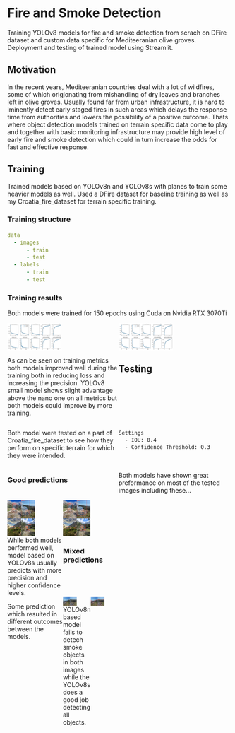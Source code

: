 # Fire and Smoke Detection
Training YOLOv8 models for fire and smoke detection from scrach on DFire dataset and custom data specific for Mediteeranian olive groves. 
Deployment and testing of trained model using Streamlit.

## Motivation
In the recent years, Mediteeranian countries deal with a lot of wildfires, some of which origionating from mishandling of dry leaves and branches left in olive groves.
Usually found far from urban infrastructure, it is hard to iminently detect early staged fires in such areas which delays the response time from authorities and lowers the possibility of a positive outcome.
Thats where object detection models trained on terrain specific data come to play and together with basic monitoring infrastructure may provide high level of early fire and smoke detection which could in turn increase the odds for fast and effective response.

## Training
Trained models based on YOLOv8n and YOLOv8s with planes to train some heavier models as well. Used a DFire dataset for baseline training as well as my Croatia_fire_dataset for terrain specific training. <br>
### Training structure
```yaml
data
  - images
      - train
      - test
  - labels
      - train
      - test
```

### Training results
Both models were trained for 150 epochs using Cuda on Nvidia RTX 3070Ti

<div style="display: grid; grid-template-columns: 1fr 1fr; gap: 0;">
    <img src="assets/results_nano.png" alt="Nano model training results" style="width: 49%; height: auto;">
    <img src="assets/results_small.png" alt="Small model training results" style="width: 49%; height: auto;"
</div>

As can be seen on training metrics both models improved well during the training both in reducing loss and increasing the precision. 
YOLOv8 small model shows slight advantage above the nano one on all metrics but both models could improve by more training.


## Testing
Both model were tested on a part of Croatia_fire_dataset to see how they perform on specific terrain for which they were intended.
``` 
Settings
  - IOU: 0.4
  - Confidence Threshold: 0.3
```

### Good predictions
Both models have shown great preformance on most of the tested images including these...
<div style="display: grid; grid-template-columns: 1fr 1fr; gap: 0;">
    <img src="assets/smoke_fire_true_positive_nano.jfif" alt="Nano model predictions" style="width: 49%; height: auto;">
    <img src="assets/smoke_fire_true_positive_small.jfif" alt="Small model predictions" style="width: 49%; height: auto;"
</div>
While both models performed well, model based on YOLOv8s usually predicts with more precision and higher confidence levels.

### Mixed predictions
Some prediction which resulted in different outcomes between the models.
<div style="display: grid; grid-template-columns: 1fr 1fr; gap: 0;">
    <img src="assets/smoke_false_negative_nano.jfif" alt="Nano model predictions" style="width: 49%; height: auto;">
    <img src="assets/smoke_false_negative_small.jfif" alt="Small model predictions" style="width: 49%; height: auto;"
</div>
YOLOv8n based model fails to detech smoke objects in both images while the YOLOv8s does a good job detecting all objects.

